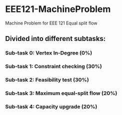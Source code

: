 # EEE121-MachineProblem
Machine Problem for EEE 121
Equal split flow

## Divided into different subtasks:
### Sub-task 0: Vertex In-Degree (0%)
### Sub-task 1: Constraint checking (30%)
### Sub-task 2: Feasibility test (30%)
### Sub-task 3: Maximum equal-split flow (20%)
### Sub-task 4: Capacity upgrade (20%)
